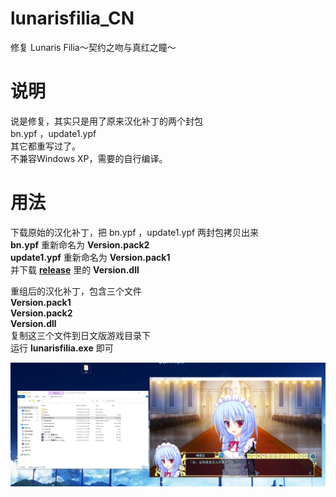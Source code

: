 # lunarisfilia_CN
修复 Lunaris Filia～契约之吻与真红之瞳～ 
# 说明
说是修复，其实只是用了原来汉化补丁的两个封包  
bn.ypf ，update1.ypf  
其它都重写过了。  
不兼容Windows XP，需要的自行编译。
# 用法
下载原始的汉化补丁，把 bn.ypf ，update1.ypf 两封包拷贝出来  
**bn.ypf** 重新命名为 **Version.pack2**  
**update1.ypf** 重新命名为 **Version.pack1**  
并下载 [**release**](https://github.com/Dir-A/lunarisfilia_CN/releases) 里的 **Version.dll**  

重组后的汉化补丁，包含三个文件  
**Version.pack1**  
**Version.pack2**  
**Version.dll**  
复制这三个文件到日文版游戏目录下  
运行 **lunarisfilia.exe** 即可

![image](https://github.com/Dir-A/lunarisfilia_CN/blob/main/test.png)
